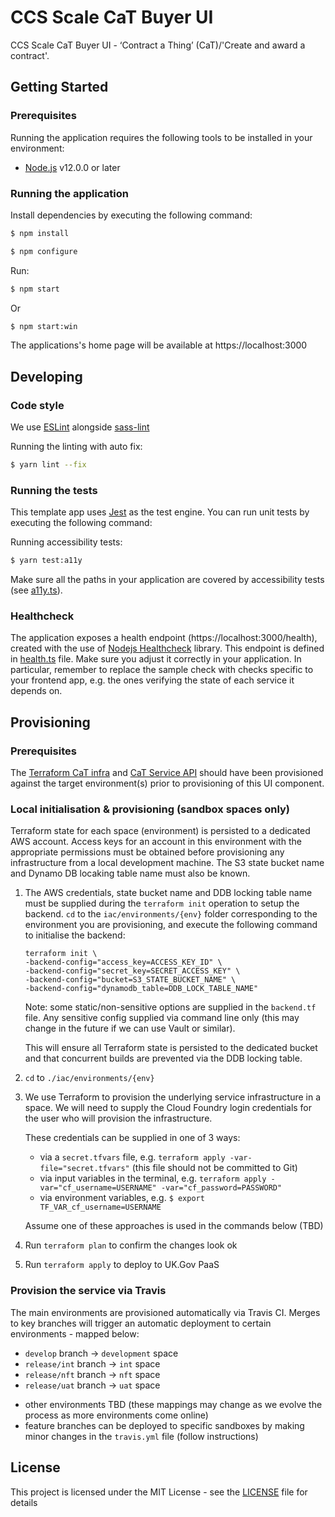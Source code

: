 # CCS Scale CaT Buyer UI 

CCS Scale CaT Buyer UI - ‘Contract a Thing’ (CaT)/'Create and award a contract'.

## Getting Started

### Prerequisites

Running the application requires the following tools to be installed in your environment:

- [Node.js](https://nodejs.org/) v12.0.0 or later

### Running the application

Install dependencies by executing the following command:

```bash
$ npm install
```

```bash
$ npm configure
```

Run:

```bash
$ npm start
```

Or

```bash
$ npm start:win
```

The applications's home page will be available at https://localhost:3000

## Developing

### Code style

We use [ESLint](https://github.com/typescript-eslint/typescript-eslint)
alongside [sass-lint](https://github.com/sasstools/sass-lint)

Running the linting with auto fix:

```bash
$ yarn lint --fix
```

### Running the tests

This template app uses [Jest](https://jestjs.io//) as the test engine. You can run unit tests by executing
the following command:

Running accessibility tests:

```bash
$ yarn test:a11y
```

Make sure all the paths in your application are covered by accessibility tests (see [a11y.ts](src/test/a11y/a11y.ts)).

### Healthcheck

The application exposes a health endpoint (https://localhost:3000/health), created with the use of
[Nodejs Healthcheck](https://github.com/hmcts/nodejs-healthcheck) library. This endpoint is defined
in [health.ts](src/main/routes/health.ts) file. Make sure you adjust it correctly in your application.
In particular, remember to replace the sample check with checks specific to your frontend app,
e.g. the ones verifying the state of each service it depends on.

## Provisioning

### Prerequisites

The [Terraform CaT infra](https://github.com/Crown-Commercial-Service/ccs-scale-cat-paas-infra) and [CaT Service API](https://github.com/Crown-Commercial-Service/ccs-scale-cat-service) should have been provisioned against the target environment(s) prior to provisioning of this UI component.

### Local initialisation & provisioning (sandbox spaces only)

Terraform state for each space (environment) is persisted to a dedicated AWS account. Access keys for an account in this environment with the appropriate permissions must be obtained before provisioning any infrastructure from a local development machine. The S3 state bucket name and Dynamo DB locaking table name must also be known.

1. The AWS credentials, state bucket name and DDB locking table name must be supplied during the `terraform init` operation to setup the backend. `cd` to the `iac/environments/{env}` folder corresponding to the environment you are provisioning, and execute the following command to initialise the backend:

   ```
   terraform init \
   -backend-config="access_key=ACCESS_KEY_ID" \
   -backend-config="secret_key=SECRET_ACCESS_KEY" \
   -backend-config="bucket=S3_STATE_BUCKET_NAME" \
   -backend-config="dynamodb_table=DDB_LOCK_TABLE_NAME"
   ```

   Note: some static/non-sensitive options are supplied in the `backend.tf` file. Any sensitive config supplied via command line only (this may change in the future if we can use Vault or similar).

   This will ensure all Terraform state is persisted to the dedicated bucket and that concurrent builds are prevented via the DDB locking table.

2. `cd` to `./iac/environments/{env}`

3. We use Terraform to provision the underlying service infrastructure in a space. We will need to supply the Cloud Foundry login credentials for the user who will provision the infrastructure.

   These credentials can be supplied in one of 3 ways:

   - via a `secret.tfvars` file, e.g. `terraform apply -var-file="secret.tfvars"` (this file should not be committed to Git)
   - via input variables in the terminal, e.g. `terraform apply -var="cf_username=USERNAME" -var="cf_password=PASSWORD"`
   - via environment variables, e.g. `$ export TF_VAR_cf_username=USERNAME`

   Assume one of these approaches is used in the commands below (TBD)

4. Run `terraform plan` to confirm the changes look ok
5. Run `terraform apply` to deploy to UK.Gov PaaS

### Provision the service via Travis

The main environments are provisioned automatically via Travis CI. Merges to key branches will trigger an automatic deployment to certain environments - mapped below:

- `develop` branch -> `development` space
- `release/int` branch -> `int` space
- `release/nft` branch -> `nft` space
- `release/uat` branch -> `uat` space

* other environments TBD (these mappings may change as we evolve the process as more environments come online)
* feature branches can be deployed to specific sandboxes by making minor changes in the `travis.yml` file (follow instructions)

## License

This project is licensed under the MIT License - see the [LICENSE](LICENSE) file for details
